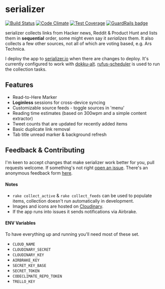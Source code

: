 # serializer

[![Build Status](https://travis-ci.org/charlieegan3/serializer.svg?branch=master)](https://travis-ci.org/charlieegan3/serializer)
[![Code Climate](https://codeclimate.com/github/charlieegan3/serializer/badges/gpa.svg)](https://codeclimate.com/github/charlieegan3/serializer)
[![Test Coverage](https://codeclimate.com/github/charlieegan3/serializer/badges/coverage.svg)](https://codeclimate.com/github/charlieegan3/serializer/coverage) [![GuardRails badge](https://badges.production.guardrails.io/shtakai/serializer.svg)](https://www.guardrails.io)

serializer collects links from Hacker news, Reddit & Product Hunt and lists them in **sequential** order, some might even say it *serializes* them. It also collects a few other sources, not all of which are voting based, e.g. Ars Technica.

I deploy the app to [serializer.io](http://www.serializer.io) when there are changes to deploy. It's currently configured to work with [dokku-alt](https://github.com/dokku-alt/dokku-alt). [rufus-scheduler](https://github.com/jmettraux/rufus-scheduler) is used to run the collection tasks.

## Features
* Read-to-Here Marker
* **Loginless** sessions for cross-device syncing
* Customizable source feeds - toggle sources in 'menu'
* Reading time estimates (based on 300wpm and a simple content extractor)
* Tweet counts that are updated for recently added items
* Basic duplicate link removal
* Tab title unread marker & background refresh

## Feedback & Contributing
I'm keen to accept changes that make serializer work better for you, pull requests welcome. If something's not right [open an issue](https://github.com/charlieegan3/serializer/issues/new). There's an anonymous feedback form [here](https://charlie43.typeform.com/to/tZWtCn).

#### Notes
* `rake collect_active` & `rake collect_feeds` can be used to populate items, collection doesn't run automatically in development.
* Images and icons are hosted on [Cloudinary](https://cloudinary.com/users/register/free).
* If the app runs into issues it sends notifications via Airbrake.

#### ENV Variables
To have everything up and running you'll need most of these set.

* `CLOUD_NAME`
* `CLOUDINARY_SECRET`
* `CLOUDINARY_KEY`
* `AIRBRAKE_KEY`
* `SECRET_KEY_BASE`
* `SECRET_TOKEN`
* `CODECLIMATE_REPO_TOKEN`
* `TRELLO_KEY`
